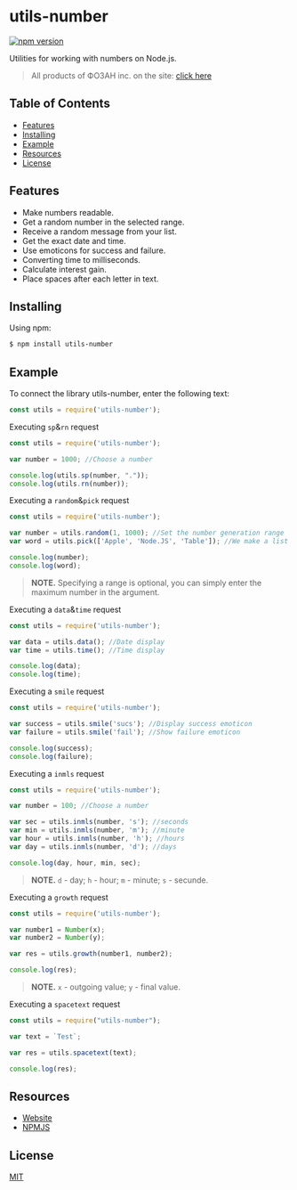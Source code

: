 # utils-number

[![npm version](https://img.shields.io/npm/v/axios.svg?style=flat-square)](https://fozan.gitbook.io/fozan-inc/)

Utilities for working with numbers on Node.js.

> All products of ФОЗАН inc. on the site: [click here](https://fozan.gitbook.io/fozan-inc/)

## Table of Contents

  - [Features](#features)
  - [Installing](#installing)
  - [Example](#example)
  - [Resources](#resources)
  - [License](#license)

## Features

- Make numbers readable.
- Get a random number in the selected range.
- Receive a random message from your list.
- Get the exact date and time.
- Use emoticons for success and failure.
- Converting time to milliseconds.
- Calculate interest gain.
- Place spaces after each letter in text.

## Installing

Using npm:

```bash
$ npm install utils-number
```

## Example

To connect the library utils-number, enter the following text:

```js
const utils = require('utils-number');
```

Executing `sp`&`rn` request

```js
const utils = require('utils-number');

var number = 1000; //Choose a number

console.log(utils.sp(number, "."));
console.log(utils.rn(number));
```

Executing a `random`&`pick` request

```js
const utils = require('utils-number');

var number = utils.random(1, 1000); //Set the number generation range
var word = utils.pick(['Apple', 'Node.JS', 'Table']); //We make a list of phrases.

console.log(number);
console.log(word);
```

> **NOTE.** Specifying a range is optional, you can simply enter the maximum number in the argument.

Executing a `data`&`time` request

```js
const utils = require('utils-number');

var data = utils.data(); //Date display
var time = utils.time(); //Time display

console.log(data);
console.log(time);
```

Executing a `smile` request

```js
const utils = require('utils-number');

var success = utils.smile('sucs'); //Display success emoticon
var failure = utils.smile('fail'); //Show failure emoticon

console.log(success);
console.log(failure);
```

Executing a `inmls` request

```js
const utils = require('utils-number');

var number = 100; //Choose a number

var sec = utils.inmls(number, 's'); //seconds
var min = utils.inmls(number, 'm'); //minute
var hour = utils.inmls(number, 'h'); //hours
var day = utils.inmls(number, 'd'); //days

console.log(day, hour, min, sec);
```

> **NOTE.** `d` - day; `h` - hour; `m` - minute; `s` - secunde.

Executing a `growth` request

```js
const utils = require('utils-number');

var number1 = Number(x);
var number2 = Number(y);

var res = utils.growth(number1, number2);

console.log(res);
```

> **NOTE.** `x` - outgoing value; `y` - final value.

Executing a `spacetext` request

```js
const utils = require("utils-number");

var text = `Test`;

var res = utils.spacetext(text);

console.log(res);
```

## Resources

* [Website](https://fozan.gitbook.io/fozan-inc/)
* [NPMJS](https://www.npmjs.com/package/utils-number)

## License

[MIT](LICENSE)
